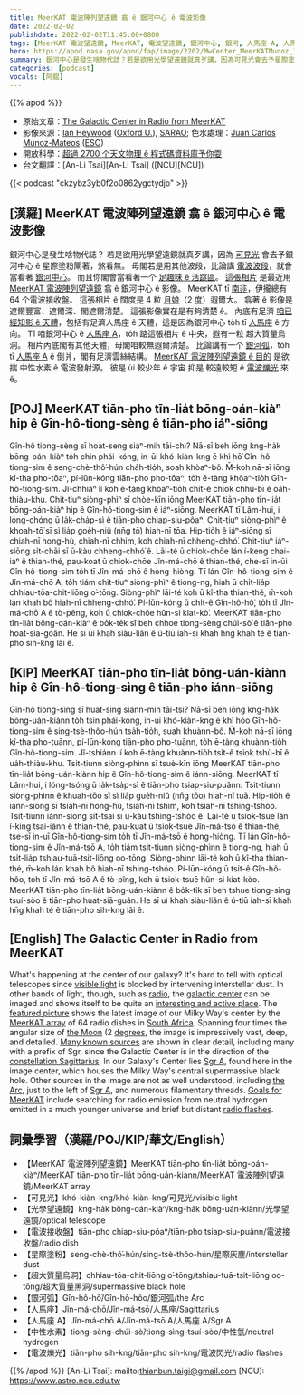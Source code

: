 ```yaml
---
title: MeerKAT 電波陣列望遠鏡 翕 ê 銀河中心 ê 電波影像
date: 2022-02-02
publishdate: 2022-02-02T11:45:00+0800
tags: [MeerKAT 電波望遠鏡, MeerKAT, 電波望遠鏡, 銀河中心, 銀河, 人馬座 A, 人馬座, 超大質量烏洞, 中性水素, 水素, 電波發射源, 電波接收盤組, 光學望遠鏡]
hero: https://apod.nasa.gov/apod/fap/image/2202/MwCenter_MeerKATMunoz_1080_annotated.jpg
summary: 銀河中心是發生啥物代誌？若是欲用光學望遠鏡就真歹講，因為可見光會去予星際塗粉閘著，煞看無。
categories: [podcast]
vocals: [阿錕]
---
```


{{% apod %}}

- 原始文章：[The Galactic Center in Radio from MeerKAT](https://apod.nasa.gov/apod/ap220202.html)
- 影像來源：[Ian Heywood](https://www.physics.ox.ac.uk/our-people/Heywood) ([Oxford U.](https://www.physics.ox.ac.uk/)), [SARAO](https://www.sarao.ac.za/); 色水處理：[Juan Carlos Munoz-Mateos](https://flickr.com/photos/astro_jcm/) ([ESO](https://www.eso.org/))
- 開放科學：[超過 2700 个天文物理 ê 程式碼資料庫予你耍](https://ascl.net/code/all)
- 台文翻譯：[An-Li Tsai][An-Li Tsai] ([NCU][NCU])

{{< podcast "ckzybz3yb0f2o0862ygctydjo" >}}

## [漢羅] MeerKAT 電波陣列望遠鏡 翕 ê 銀河中心 ê 電波影像
銀河中心是發生啥物代誌？
若是欲用光學望遠鏡就真歹講，因為 [可見光][visible light] 會去予銀河中心 ê 星際塗粉閘著，煞看無。
毋閣若是用其他波段，比論講 [電波波段][radio]，就會當看著 [銀河中心][galactic center]。
而且你閣會當看著一个 [足趣味 ê 活跳區][interesting and active place]。
[這張相片][featured picture] 是最近用 [MeerKAT 電波陣列望遠鏡][MeerKAT array] 翕 ê 銀河中心 ê 影像。
MeerKAT tī [南非][South Africa]，伊攏總有 64 个電波接收盤。
這張相片 ê 闊度是 4 粒 [月娘][the Moon]（2 [度][degrees]）遐爾大。
翕著 ê 影像是遮爾豐富、遮爾深、閣遮爾清楚。
這張影像實在是有夠清楚 ê。
內底有足濟 [咱已經知影 ê 天體][Many known sources]，包括有足濟人馬座 ê 天體，這是因為銀河中心 to̍h tī [人馬座][constellation Sagittarius] ê 方向。
Tī 咱銀河中心 ê [人馬座 A][Sgr A 1]，to̍h 踮這張相片 ê 中央，遐有一粒 超大質量烏洞。
相片內底閣有其他天體，毋閣咱較無遐爾清楚。
比論講有一个 [銀河弧][the Arc]，to̍h tī [人馬座 A][Sgr A 2] ê 倒爿，閣有足濟雲絲結構。
[MeerKAT 電波陣列望遠鏡 ê 目的][Goals for MeerKAT] 是欲揣 中性水素 ê 電波發射源。
彼是 ùi 較少年 ê 宇宙 抑是 較遠較短 ê [電波爍光][radio flashes] 來 ê。


## [POJ] MeerKAT tiān-pho tīn-lia̍t bōng-oán-kiàⁿ hip ê Gîn-hô-tiong-sèng ê tiān-pho iáⁿ-siōng
Gîn-hô tiong-sèng sī hoat-seng siáⁿ-mih tāi-chì?
Nā-sī beh iōng kng-ha̍k bōng-oán-kiàⁿ to̍h chin phái-kóng, in-ūi khó-kiàn-kng ē khì hō͘ Gîn-hô-tiong-sim ê seng-chè-thô͘-hún cha̍h-tio̍h, soah khòaⁿ-bô.
M̄-koh nā-sī iōng kî-tha pho-tōaⁿ, pí-lūn-kóng tiān-pho pho-tōaⁿ, to̍h ē-tàng khòaⁿ-tio̍h Gîn-hô-tiong-sim.
Jî-chhiáⁿ lí koh ē-tàng khòaⁿ-tio̍h chi̍t-ê chiok chhù-bī ê oa̍h-thiàu-khu.
Chit-tiuⁿ siòng-phìⁿ sī chòe-kīn iōng MeerKAT tiān-pho tīn-lia̍t bōng-oán-kiàⁿ hip ê Gîn-hô-tiong-sim ê iáⁿ-siōng.
MeerKAT tī Lâm-hui, i lóng-chóng ū la̍k-cha̍p-sì ê tiān-pho chiap-siu-pôaⁿ.
Chit-tiuⁿ siòng-phìⁿ ê khoah-tō͘ sī sì lia̍p goe̍h-niû (nn̄g tō͘) hiah-nī tōa.
Hip-tio̍h ê iáⁿ-siōng sī chiah-nī hong-hù, chiah-nī chhim, koh chiah-nī chheng-chhó͘.
Chit-tiuⁿ iáⁿ-siōng si̍t-chāi sī ū-kàu chheng-chhó͘ ê.
Lāi-té ū chiok-chōe lán í-keng chai-iáⁿ ê thian-thé, pau-koat ū chiok-chōe Jîn-má-chō ê thian-thé, che-sī in-ūi Gîn-hô-tiong-sim to̍h tī Jîn-má-chō ê hong-hiòng.
Tī lán Gîn-hô-tiong-sim ê Jîn-má-chō A, to̍h tiám chit-tiuⁿ siòng-phìⁿ ê tiong-ng, hiah ū chi̍t-lia̍p chhiau-tōa-chit-liōng o͘-tōng.
Siòng-phìⁿ lāi-té koh ū kî-tha thian-thé, m̄-koh lán khah bô hiah-nī chheng-chhó͘.
Pí-lūn-kóng ū chi̍t-ê Gîn-hô-hô͘, to̍h tī Jîn-má-chō A ê tò-pêng, koh ū chiok-chōe hûn-si kiat-kò͘.
MeerKAT tiān-pho tīn-lia̍t bōng-oán-kiàⁿ ê bo̍k-te̍k sī beh chhoe tiong-sèng chúi-sò͘ ê tiān-pho hoat-siā-goân.
He sī ùi khah siàu-liân ê ú-tiū iah-sī khah hn̄g khah té ê tiān-pho sih-kng lâi ê.

## [KIP] MeerKAT tiān-pho tīn-lia̍t bōng-uán-kiànn hip ê Gîn-hô-tiong-sìng ê tiān-pho iánn-siōng
Gîn-hô tiong-sìng sī huat-sing siánn-mih tāi-tsì?
Nā-sī beh iōng kng-ha̍k bōng-uán-kiànn to̍h tsin phái-kóng, in-uī khó-kiàn-kng ē khì hōo Gîn-hô-tiong-sim ê sing-tsè-thôo-hún tsa̍h-tio̍h, suah khuànn-bô.
M̄-koh nā-sī iōng kî-tha pho-tuānn, pí-lūn-kóng tiān-pho pho-tuānn, to̍h ē-tàng khuànn-tio̍h Gîn-hô-tiong-sim.
Jî-tshiánn lí koh ē-tàng khuànn-tio̍h tsi̍t-ê tsiok tshù-bī ê ua̍h-thiàu-khu.
Tsit-tiunn siòng-phìnn sī tsuè-kīn iōng MeerKAT tiān-pho tīn-lia̍t bōng-uán-kiànn hip ê Gîn-hô-tiong-sim ê iánn-siōng.
MeerKAT tī Lâm-hui, i lóng-tsóng ū la̍k-tsa̍p-sì ê tiān-pho tsiap-siu-puânn.
Tsit-tiunn siòng-phìnn ê khuah-tōo sī sì lia̍p gue̍h-niû (nn̄g tōo) hiah-nī tuā.
Hip-tio̍h ê iánn-siōng sī tsiah-nī hong-hù, tsiah-nī tshim, koh tsiah-nī tshing-tshóo.
Tsit-tiunn iánn-siōng si̍t-tsāi sī ū-kàu tshing-tshóo ê.
Lāi-té ū tsiok-tsuē lán í-king tsai-iánn ê thian-thé, pau-kuat ū tsiok-tsuē Jîn-má-tsō ê thian-thé, tse-sī in-uī Gîn-hô-tiong-sim to̍h tī Jîn-má-tsō ê hong-hiòng.
Tī lán Gîn-hô-tiong-sim ê Jîn-má-tsō A, to̍h tiám tsit-tiunn siòng-phìnn ê tiong-ng, hiah ū tsi̍t-lia̍p tshiau-tuā-tsit-liōng oo-tōng.
Siòng-phìnn lāi-té koh ū kî-tha thian-thé, m̄-koh lán khah bô hiah-nī tshing-tshóo.
Pí-lūn-kóng ū tsi̍t-ê Gîn-hô-hôo, to̍h tī Jîn-má-tsō A ê tò-pîng, koh ū tsiok-tsuē hûn-si kiat-kòo.
MeerKAT tiān-pho tīn-lia̍t bōng-uán-kiànn ê bo̍k-ti̍k sī beh tshue tiong-sìng tsuí-sòo ê tiān-pho huat-siā-guân.
He sī uì khah siàu-liân ê ú-tiū iah-sī khah hn̄g khah té ê tiān-pho sih-kng lâi ê.

## [English] The Galactic Center in Radio from MeerKAT
What's happening at the center of our galaxy?
It's hard to tell with optical telescopes since [visible light][visible light] is blocked by intervening interstellar dust.
In other bands of light, though, such as [radio][radio], the [galactic center][galactic center] can be imaged and shows itself to be quite an [interesting and active place][interesting and active place].
The [featured picture][featured picture] shows the latest image of our Milky Way's center by the [MeerKAT array][MeerKAT array] of 64 radio dishes in [South Africa][South Africa].
Spanning four times the angular size of [the Moon][the Moon] (2 [degrees][degrees], the image is impressively vast, deep, and detailed.
[Many known sources][Many known sources] are shown in clear detail, including many with a prefix of Sgr, since the Galactic Center is in the direction of the [constellation Sagittarius][constellation Sagittarius].
In our Galaxy's Center lies [Sgr A][Sgr A 1], found here in the image center, which houses the Milky Way's central supermassive black hole.
Other sources in the image are not as well understood, including [the Arc][the Arc], just to the left of [Sgr A][Sgr A 2], and numerous filamentary threads.
[Goals for MeerKAT][Goals for MeerKAT] include searching for radio emission from neutral hydrogen emitted in a much younger universe and brief but distant [radio flashes][radio flashes].

## 詞彙學習（漢羅/POJ/KIP/華文/English）
- 【MeerKAT 電波陣列望遠鏡】MeerKAT tiān-pho tīn-lia̍t bōng-oán-kiàⁿ/MeerKAT tiān-pho tīn-lia̍t bōng-uán-kiànn/MeerKAT 電波陣列望遠鏡/MeerKAT array
- 【可見光】khó-kiàn-kng/khó-kiàn-kng/可見光/visible light
- 【光學望遠鏡】kng-ha̍k bōng-oán-kiàⁿ/kng-ha̍k bōng-uán-kiànn/光學望遠鏡/optical telescope
- 【電波接收盤】tiān-pho chiap-siu-pôaⁿ/tiān-pho tsiap-siu-puânn/電波接收盤/radio dish
- 【星際塗粉】seng-chè-thô͘-hún/sing-tsè-thôo-hún/星際灰塵/interstellar dust
- 【超大質量烏洞】chhiau-tōa-chit-liōng o͘-tōng/tshiau-tuā-tsit-liōng oo-tōng/超大質量黑洞/supermassive black hole
- 【銀河弧】Gîn-hô-hô͘/Gîn-hô-hôo/銀河弧/the Arc
- 【人馬座】Jîn-má-chō/Jîn-má-tsō/人馬座/Sagittarius
- 【人馬座 A】Jîn-má-chō A/Jîn-má-tsō A/人馬座 A/Sgr A
- 【中性水素】tiong-sèng-chúi-sò͘/tiong-sìng-tsuí-sòo/中性氫/neutral hydrogen
- 【電波爍光】tiān-pho sih-kng/tiān-pho sih-kng/電波閃光/radio flashes



{{% /apod %}}
[An-Li Tsai]: mailto:thianbun.taigi@gmail.com
[NCU]: https://www.astro.ncu.edu.tw

[copyright]: https://apod.nasa.gov/apod/fap/lib/about_apod.html#srapply

[visible light]:https://science.nasa.gov/ems/09_visiblelight
[radio]:https://science.nasa.gov/ems/05_radiowaves
[galactic center]:https://apod.nasa.gov/apod/ap180729.html
[interesting and active place]:https://www.sarao.ac.za/media-releases/new-meerkat-radio-image-reveals-complex-heart-of-the-milky-way/
[featured picture]:https://flickr.com/photos/astro_jcm/51847931721/
[MeerKAT array]:https://www.sarao.ac.za/gallery/meerkat/
[South Africa]:https://en.wikipedia.org/wiki/South_Africa
[the Moon]:https://solarsystem.nasa.gov/moons/earths-moon/overview/
[degrees]:https://www.mathsisfun.com/geometry/degrees.html
[Many known sources]:https://apod.nasa.gov/apod/ap020803.html
[constellation Sagittarius]:https://en.wikipedia.org/wiki/Sagittarius_(constellation)
[Sgr A 1]:https://en.wikipedia.org/wiki/Sagittarius_A
[the Arc]:https://apod.nasa.gov/apod/ap020521.html
[Sgr A 2]:https://apod.nasa.gov/apod/ap180122.html
[Goals for MeerKAT]:https://www.sarao.ac.za/large-survey-projects/
[radio flashes]:http://astronomy.swin.edu.au/cosmos/F/Fast+Radio+Bursts
